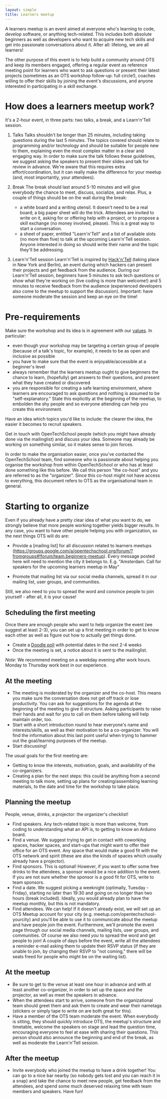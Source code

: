 ```yaml
---
layout: simple
title: Learners meetup
---
```


A learners meetup is an event aimed at everyone who's learning to code, develop software, or anything tech-related. This includes both absolute beginners as well as developers who want to acquire new tech skills and get into passionate conversations about it. After all: lifelong, we are all learners!

The other purpose of this event is to help build a community around OTS and keep its members engaged, offering a regular event as reference meeting point for learners who want to ask questions or present their latest projects (sometimes as an OTS workshop follow-up: full circle!), coaches willing to offer their skills by joining the event's discussions, and anyone interested in participating in a skill exchange.

# How does a learners meetup work?

It's a 2-hour event, in three parts: two talks, a break, and a Learn'n'Tell session.

1. Talks
Talks shouldn't be longer than 25 minutes, including taking questions during the last 5 minutes.
The topics covered should relate to programming and/or technology and should be suitable for people new to them, explaining even the most complex matter in a clear and engaging way.
In order to make sure the talk follows these guidelines, we suggest asking the speakers to present their slides and talk for review in advance. We're aware that this requires extra effort/coordination, but it can really make the difference for your meetup (and, most importantly, your attendees).

2. Break
The break should last around 5-10 minutes and will give everybody the chance to meet, discuss, socialize, and relax.
Plus, a couple of things should be on the wall during the break:
    * a white board and a writing utensil. It doesn't need to be a real board; a big paper sheet will do the trick. Attendees are invited to write on it, asking for or offering help with a project, or to propose a skill exchange (no money involved, please). This is a great way to start a conversation.
    * a sheet of paper, entitled "Learn'n'Tell" and a list of available slots (no more than five) to talk at the upcoming Learn'n'Tell session. Anyone interested in doing so should write their name and the topic they'll be addressing.

3. Learn'n'Tell session
Learn'n'Tell is inspired by [Hack'n'Tell](http://hackandtell.org/) (taking place in New York and Berlin), an event during which hackers can present their projects and get feedback from the audience. During our Learn'n'Tell session, beginners have 5 minutes to ask tech questions or show what they're working on (live coding is more than welcome!) and 5 minutes to receive feedback from the audience (experienced developers also come to the meetup to support the discussion). Important: have someone moderate the session and keep an eye on the time!

# Pre-requirements


Make sure the workshop and its idea is in agreement with our [values](/about.html#core_values). In particular:
 * even though your workshop may be targeting a certain group of people (because of a talk's topic, for example), it needs to be as open and inclusive as possible
 * you have to make sure that the event is enjoyable/accessible at a beginner's level
 * always remember that the learners meetup ought to give beginners the chance to learn, (hopefully) get answers to their questions, and present what they have created or discovered
 * you are responsible for creating a safe learning environment, where learners are encouraged to ask questions and nothing is assumed to be "self-explanatory." State this explicitly at the beginning of the meetup, to embolden the shy people and so everyone attending can help you create this environment.

Have an idea which topics you'd like to include: the clearer the idea, the easier it becomes to recruit speakers.

Get in touch with OpenTechSchool people (which you might have already done via the mailinglist) and discuss your idea. Someone may already be working on something similar, so it makes sense to join forces.

In order to make the organisation easier, once you've contacted the OpenTechSchool team, find someone who is passionate about helping you organise the workshop from within OpenTechSchool or who has at least done something like this before. We call this person "the co-host" and you are referred to as the "organizer". Since this co-host might not have access to everything, this document refers to OTS as the organisational team in general.

# Starting to organize

Even if you already have a pretty clear idea of what you want to do, we strongly believe that more people working together yields bigger results. In any case, you want to have other people helping you with organization, so the next things OTS will do are:

 * Provide a [mailing list] for all discussion related to learners meetups (https://groups.google.com/a/opentechschool.org/forum/?fromgroups#!forum/team.beginners-meetup).
Every message posted here will need to mention the city it belongs to.
E.g. "Amsterdam. Call for speakers for the upcoming learners meetup in May"

 * Promote that mailing list via our social media channels, spread it in our mailing list, user groups, and communities.

Still, we also need to you to spread the word and convince people to join yourself - after all, it is your cause!

## Scheduling the first meeting
Once there are enough people who want to help organize the event (we suggest at least 2-3), you can set up a first meeting in order to get to know each other as well as figure out how to actually get things done.

 * Create a [Doodle poll](http://www.doodle.com/) with potential dates in the next 2-4 weeks
 * Once the meeting is set, a notice about it is sent to the mailinglist.

_Note_: We recommend meeting on a weekday evening after work hours. Monday to Thursday work best in our experience.

## At the meeting

 * The meeting is moderated by the organizer and the co-host. This means you make sure the conversation does not get off track or lose productivity. You can ask for suggestions for the agenda at the beginning of the meeting to give it structure. Asking participants to raise their hands and wait for you to call on them before talking will help maintain order, too.
 * Start with a short introduction round to hear everyone's name and interests/skills, as well as their motivation to be a co-organizer. You will find the information about this last point useful when trying to hammer out the goal/learning purposes of the meetup.
 * Start discussing!

The usual goals for the first meeting are:
 * Getting to know the interests, motivation, goals, and availability of the co-organizers.
 * Creating a plan for the next steps: this could be anything from a second meeting to talk more, setting up plans for creating/assembling learning materials, to the date and time for the workshop to take place.

## Planning the meetup
People, venue, drinks, a projector: the organizer's checklist!

 * Find speakers. Any tech-related topic is more than welcome, from coding to understanding what an API is, to getting to know an Arduino board.
 * Find a venue. We suggest trying to get in contact with coworking spaces, hacker spaces, and start-ups that might want to offer their office for an OTS event. Any space that would make a good fit with the OTS network and spirit (these are also the kinds of spaces which usually already have a projector).
 * Find sponsors. This is optional! However, if you want to offer some free drinks to the attendees, a sponsor would be a nice addition to the event. If you are not sure whether the sponsor is a good fit for OTS, write to team sponsors.
 * Find a date. We suggest picking a weeknight (optimally, Tuesday - Friday), starting no later than 19:30 and going on no longer than two hours (break included). Ideally, you would already plan to have the meetup monthly, but this is not mandatory.
 * Find attendees. We can help! If it doesn't already exist, we will set up an OTS Meetup account for your city (e.g. meetup.com/opentechschool-yourcity) and you'll be able to use it to communicate about the meetup and have people join the event. Furthermore, we'll promote the event page through our social media channels, mailing lists, user groups, and communities. Of course we also need _you_ to spread the word and get people to join! A couple of days before the event, write all the attendees a reminder e-mail asking them to update their RSVP status (if they are unable to join, by changing their RSVP to "not coming," there will be seats freed for people who might be on the waiting list).

## At the meetup
 * Be sure to get to the venue at least one hour in advance and with at least another co-organizer, in order to set up the space and the projector, as well as meet the speakers in advance.
 * When the attendees start to arrive, someone from the organizational team should greet them and ask them to create and wear their nametags (stickers or simply tape to write on are both great for this).
 * Have a member of the OTS team moderate the event. When everybody is sitting, they should quickly introduce OTS, the meetup's structure and timetable, welcome the speakers on stage and lead the question time, encouraging everyone to feel at ease with sharing their questions. This person should also announce the beginning and end of the break, as well as moderate the Learn'n'Tell session.

## After the meetup

 * Invite everybody who joined the meetup to have a drink together! You can go to a nice bar nearby (so nobody gets lost and you can reach it in a snap) and take the chance to meet new people, get feedback from the attendees, and spend some much deserved relaxing time with team members and speakers. Have fun!
